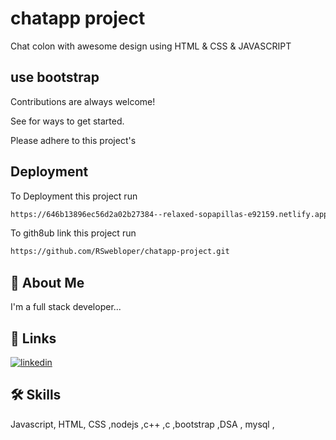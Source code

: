 
# chatapp project

Chat colon with awesome design using HTML & CSS & JAVASCRIPT 


## use bootstrap

Contributions are always welcome!

See  for ways to get started.

Please adhere to this project's 


## Deployment

To Deployment this project run

```bash
https://646b13896ec56d2a02b27384--relaxed-sopapillas-e92159.netlify.app/
```
To gith8ub link  this project run

```bash
https://github.com/RSwebloper/chatapp-project.git
```


## 🚀 About Me
I'm a full stack developer...


## 🔗 Links

[![linkedin](https://img.shields.io/badge/linkedin-0A66C2?style=for-the-badge&logo=linkedin&logoColor=white)](https://www.linkedin.com/in/rohit-singh-465048220/)



## 🛠 Skills
Javascript, HTML, CSS ,nodejs ,c++ ,c ,bootstrap ,DSA ,
mysql ,

